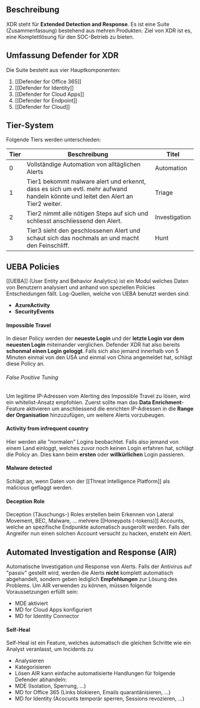 ## Beschreibung
XDR steht für **Extended Detection and Response**. Es ist eine Suite (Zusammenfassung) bestehend aus mehren Produkten. Ziel von XDR ist es, eine Komplettlösung für den SOC-Betrieb zu bieten.
## Umfassung Defender for XDR
Die Suite besteht aus vier Hauptkomponenten:
1. [[Defender for Office 365]]
2. [[Defender for Identity]]
3. [[Defender for Cloud Apps]]
4. [[Defender for Endpoint]]
5. [[Defender for Cloud]]
## Tier-System
Folgende Tiers werden unterschieden:

| Tier | Beschreibung                                                                                                                     | Titel         |
| ---- | -------------------------------------------------------------------------------------------------------------------------------- | ------------- |
| 0    | Vollständige Automation von alltäglichen Alerts                                                                                  | Automation    |
| 1    | Tier1 bekommt malware alert und erkennt, dass es sich um evtl. mehr aufwand handeln könnte und leitet den Alert an Tier2 weiter. | Triage        |
| 2    | Tier2 nimmt alle nötigen Steps auf sich und schliesst anschliessend den Alert.                                                   | Investigation |
| 3    | Tier3 sieht den geschlossenen Alert und schaut sich das nochmals an und macht den Feinschliff.                                   | Hunt          |

## UEBA Policies
[[UEBA]] (User Entity and Behavior Analytics) ist ein Modul welches Daten von Benutzern analysiert und anhand von speziellen Policies Entscheidungen fällt. Log-Quellen, welche von UEBA benutzt werden sind:
- **AzureActivity**
- **SecurityEvents**
#### Impossible Travel
In dieser Policy werden der **neueste Login** und der **letzte Login vor dem neuesten Login** miteinander verglichen. Defender XDR hat also bereits **schonmal einen Login geloggt**. Falls sich also jemand innerhalb von 5 Minuten einmal von den USA und einmal von China angemeldet hat, schlägt diese Policy an.
###### False Positive Tuning
Um legitime IP-Adressen vom Alerting des Impossible Travel zu lösen, wird ein whitelist-Ansatz empfohlen. Zuerst sollte man das **Data Enrichment**-Feature aktivieren um anschliessend die enrichten IP-Adressen in die **Range der Organisation** hinzuzufügen, um weitere Alerts vorzubeugen.
#### Activity from infrequent country
Hier werden alle "normalen" Logins beobachtet. Falls also jemand von einem Land einloggt, welches zuvor noch keinen Login erfahren hat, schlägt die Policy an. Dies kann beim **ersten** oder **willkürlichen** Login passieren.
#### Malware detected
Schlägt an, wenn Daten von der [[Threat Intelligence Platform]] als malicious geflaggt werden.
#### Deception Role
Deception (Täuschungs-) Roles erstellen beim Erkennen von Lateral Movement, BEC, Malware, ... mehrere [[Honeypots (-tokens)]] Accounts, welche an spezifische Endpunkte automatisch ausgerollt werden. Falls der Angreifer nun einen solchen Account versucht zu hacken, ensteht ein Alert.

## Automated Investigation and Response (AIR)
Automatische Investigation und Response von Alerts. 
Falls der Antivirus auf "passiv" gestellt wird, werden die Alerts **nicht** komplett automatisch abgehandelt, sondern geben lediglich **Empfehlungen** zur Lösung des Problems. Um AIR verwenden zu können, müssen folgende Voraussetzungen erfüllt sein:
- MDE aktiviert
- MD for Cloud Apps konfiguriert
- MD for Identity Connector
#### Self-Heal
Self-Heal ist ein Feature, welches automatisch die gleichen Schritte wie ein Analyst veranlasst, um Incidents zu
- Analysieren
- Kategorisieren
- Lösen
AIR kann einfache automatisierte Handlungen für folgende Defender abhandeln:
- MDE (Isolation, Sperrung, ...)
- MD for Office 365 (Links blokieren, Emails quarantänisieren, ...)
- MD for Identity (Acocunts temporär sperren, Sessions revozieren, ...)